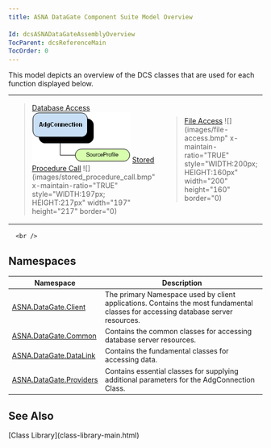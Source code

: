 ```yaml
---
title: ASNA DataGate Component Suite Model Overview

Id: dcsASNADataGateAssemblyOverview
TocParent: dcsReferenceMain
TocOrder: 0
---
```


This model depicts an overview of the DCS classes that are used for each function displayed below. 

|      |      |
| ---- | ---- |
| <blockquote dir="ltr" style="MARGIN-RIGHT: 0px">  [Database Access](adg-connection-class.html)   <img id="IMG1" src="images/database-access.bmp" x-maintain-ratio="TRUE" style="WIDTH:195px; HEIGHT:100px" width="195" height="100" border="0" />   [Stored Procedure Call](as400program-class.html)   ![](images/stored_procedure_call.bmp" x-maintain-ratio="TRUE" style="WIDTH:197px; HEIGHT:217px" width="197" height="217" border="0)  </blockquote> | <blockquote dir="ltr" style="MARGIN-RIGHT: 0px">  [File Access](file-adapter-class.html)   ![](images/file-access.bmp" x-maintain-ratio="TRUE" style="WIDTH:200px; HEIGHT:160px" width="200" height="160" border="0)  </blockquote> |


      <br />

## Namespaces



| Namespace | Description |
| ---- | ---- |
| [ASNA.DataGate.Client](datagate-client-namespace.html) | The primary Namespace used by client applications. Contains the most fundamental classes for accessing database server resources. |
| [ASNA.DataGate.Common](datagate-common-namespace.html) | Contains the common classes for accessing database server resources. |
| [ASNA.DataGate.DataLink](datagate-data-link-namespace.html) | Contains the fundamental classes for accessing data. |
| [ASNA.DataGate.Providers](datagate-providers-namespace.html) | Contains essential classes for supplying additional parameters for the AdgConnection Class. |



## See Also

<dl />
      [Class Library](class-library-main.html)

